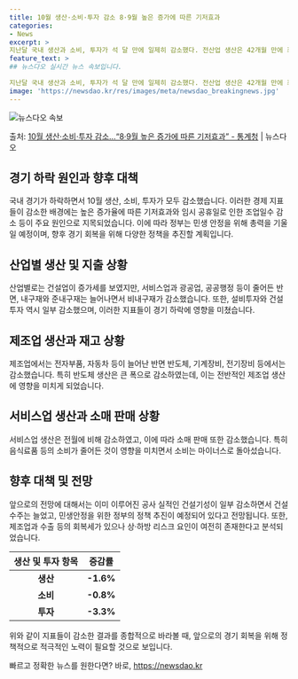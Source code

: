 ```yaml
---
title: 10월 생산·소비·투자 감소 8·9월 높은 증가에 따른 기저효과
categories:
- News
excerpt: >
지난달 국내 생산과 소비, 투자가 석 달 만에 일제히 감소했다. 전산업 생산은 42개월 만에 최대폭으로 줄었…
feature_text: >
## 뉴스다오 실시간 뉴스 속보입니다.

지난달 국내 생산과 소비, 투자가 석 달 만에 일제히 감소했다. 전산업 생산은 42개월 만에 최대폭으로 줄었…
image: 'https://newsdao.kr/res/images/meta/newsdao_breakingnews.jpg'
---
```


![뉴스다오 속보](https://newsdao.kr/res/images/meta/newsdao_breakingnews.jpg)

<p>출처: <a href="https://newsdao.kr/2687" rel="dofollow">10월 생산·소비·투자 감소…“8·9월 높은 증가에 따른 기저효과” - 통계청</a> | 뉴스다오</p>

<h2 data-ke-size="size26">경기 하락 원인과 향후 대책</h2>
국내 경기가 하락하면서 10월 생산, 소비, 투자가 모두 감소했습니다. 이러한 경제 지표들이 감소한 배경에는 높은 증가율에 따른 기저효과와 임시 공휴일로 인한 조업일수 감소 등이 주요 원인으로 지목되었습니다. 이에 따라 정부는 민생 안정을 위해 총력을 기울일 예정이며, 향후 경기 회복을 위해 다양한 정책을 추진할 계획입니다.

<h2 data-ke-size="size26">산업별 생산 및 지출 상황</h2>
산업별로는 건설업이 증가세를 보였지만, 서비스업과 광공업, 공공행정 등이 줄어든 반면, 내구재와 준내구재는 늘어나면서 비내구재가 감소했습니다. 또한, 설비투자와 건설투자 역시 일부 감소했으며, 이러한 지표들이 경기 하락에 영향을 미쳤습니다.

<h2 data-ke-size="size26">제조업 생산과 재고 상황</h2>
제조업에서는 전자부품, 자동차 등이 늘어난 반면 반도체, 기계장비, 전기장비 등에서는 감소했습니다. 특히 반도체 생산은 큰 폭으로 감소하였는데, 이는 전반적인 제조업 생산에 영향을 미치게 되었습니다.

<h2 data-ke-size="size26">서비스업 생산과 소매 판매 상황</h2>
서비스업 생산은 전월에 비해 감소하였고, 이에 따라 소매 판매 또한 감소했습니다. 특히 음식료품 등의 소비가 줄어든 것이 영향을 미치면서 소비는 마이너스로 돌아섰습니다.

<h2 data-ke-size="size26">향후 대책 및 전망</h2>
앞으로의 전망에 대해서는 이미 이루어진 공사 실적인 건설기성이 일부 감소하면서 건설수주는 늘었고, 민생안정을 위한 정부의 정책 추진이 예정되어 있다고 전망됩니다. 또한, 제조업과 수출 등의 회복세가 있으나 상·하방 리스크 요인이 여전히 존재한다고 분석되었습니다.

<p data-ke-size="size16"></p>

<table>
<thead>
<tr>
<th style="text-align: center; height: 17px;"><b>생산 및 투자 항목</b></th>
<th style="text-align: center; height: 17px;"><b>증감률</b></th>
</tr>
</thead>
<tbody>
<tr>
<td style="text-align: center; height: 17px;"><b>생산</b></td>
<td style="text-align: center; height: 17px;"><b>-1.6%</b></td>
</tr>
<tr>
<td style="text-align: center; height: 17px;"><b>소비</b></td>
<td style="text-align: center; height: 17px;"><b>-0.8%</b></td>
</tr>
<tr>
<td style="text-align: center; height: 17px;"><b>투자</b></td>
<td style="text-align: center; height: 17px;"><b>-3.3%</b></td>
</tr>
</tbody>
</table>

<p data-ke-size="size16"></p>

위와 같이 지표들이 감소한 결과를 종합적으로 바라볼 때, 앞으로의 경기 회복을 위해 정책적으로 적극적인 노력이 필요할 것으로 보입니다. 

빠르고 정확한 뉴스를 원한다면? 바로, <a href="https://newsdao.kr" rel="dofollow">https://newsdao.kr</a>


    
